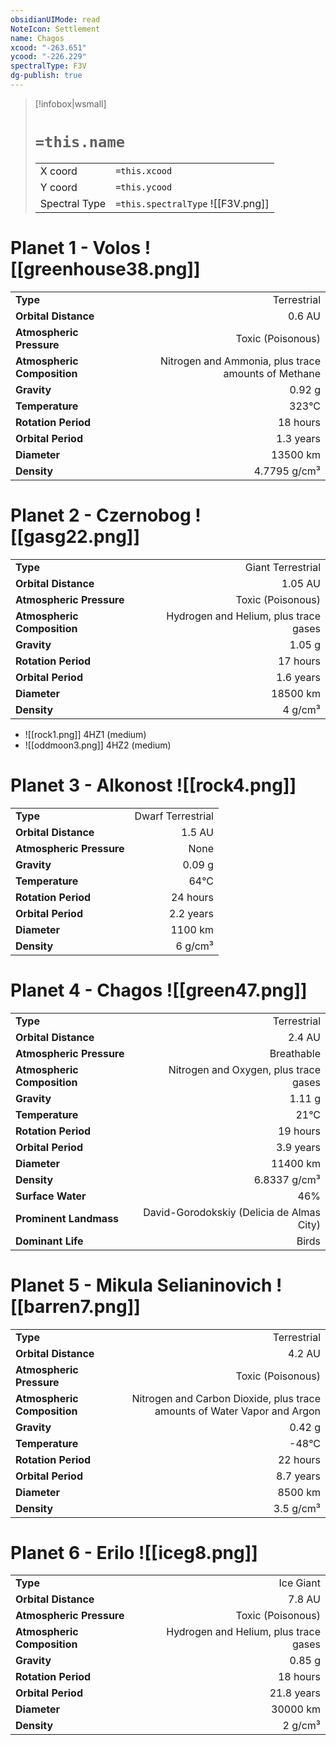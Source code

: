 ```yaml
---
obsidianUIMode: read
NoteIcon: Settlement
name: Chagos
xcood: "-263.651"
ycood: "-226.229"
spectralType: F3V
dg-publish: true
---
```

> [!infobox|wsmall]
> # `=this.name`
> | | |
> | - | - |
> | X coord | `=this.xcood` |
> | Y coord| `=this.ycood` |
> | Spectral Type | `=this.spectralType` ![[F3V.png]] |

# Planet 1 - Volos ![[greenhouse38.png]]
|                             |                           |
| --------------------------- | -------------------------:|
| **Type**                    |             Terrestrial |
| **Orbital Distance**        |   0.6 AU |
| **Atmospheric Pressure**    |       Toxic (Poisonous) |
| **Atmospheric Composition** |      Nitrogen and Ammonia, plus trace amounts of Methane |
| **Gravity**                 |        0.92 g |
| **Temperature**             |    323°C |
| **Rotation Period**         |  18 hours |
| **Orbital Period** | 1.3 years |
| **Diameter**                |      13500 km | 
| **Density**                 |    4.7795 g/cm³ |





# Planet 2 - Czernobog ![[gasg22.png]]
|                             |                           |
| --------------------------- | -------------------------:|
| **Type**                    |             Giant Terrestrial |
| **Orbital Distance**        |   1.05 AU |
| **Atmospheric Pressure**    |       Toxic (Poisonous) |
| **Atmospheric Composition** |      Hydrogen and Helium, plus trace gases |
| **Gravity**                 |        1.05 g |
| **Rotation Period**         |  17 hours |
| **Orbital Period** | 1.6 years |
| **Diameter**                |      18500 km | 
| **Density**                 |    4 g/cm³ |



- ![[rock1.png]] 4HZ1 (medium)
- ![[oddmoon3.png]] 4HZ2 (medium)


# Planet 3 - Alkonost ![[rock4.png]]
|                             |                           |
| --------------------------- | -------------------------:|
| **Type**                    |             Dwarf Terrestrial |
| **Orbital Distance**        |   1.5 AU |
| **Atmospheric Pressure**    |       None |
| **Gravity**                 |        0.09 g |
| **Temperature**             |    64°C |
| **Rotation Period**         |  24 hours |
| **Orbital Period** | 2.2 years |
| **Diameter**                |      1100 km | 
| **Density**                 |    6 g/cm³ |





# Planet 4 - Chagos ![[green47.png]]
|                             |                           |
| --------------------------- | -------------------------:|
| **Type**                    |             Terrestrial |
| **Orbital Distance**        |   2.4 AU |
| **Atmospheric Pressure**    |       Breathable |
| **Atmospheric Composition** |      Nitrogen and Oxygen, plus trace gases |
| **Gravity**                 |        1.11 g |
| **Temperature**             |    21°C |
| **Rotation Period**         |  19 hours |
| **Orbital Period** | 3.9 years |
| **Diameter**                |      11400 km | 
| **Density**                 |    6.8337 g/cm³ |
| **Surface Water**           |           46% | 
| **Prominent Landmass**      |         David-Gorodokskiy (Delicia de Almas City) | 
| **Dominant Life**           |         Birds |





# Planet 5 - Mikula Selianinovich ![[barren7.png]]
|                             |                           |
| --------------------------- | -------------------------:|
| **Type**                    |             Terrestrial |
| **Orbital Distance**        |   4.2 AU |
| **Atmospheric Pressure**    |       Toxic (Poisonous) |
| **Atmospheric Composition** |      Nitrogen and Carbon Dioxide, plus trace amounts of Water Vapor and Argon |
| **Gravity**                 |        0.42 g |
| **Temperature**             |    -48°C |
| **Rotation Period**         |  22 hours |
| **Orbital Period** | 8.7 years |
| **Diameter**                |      8500 km | 
| **Density**                 |    3.5 g/cm³ |





# Planet 6 - Erilo ![[iceg8.png]]
|                             |                           |
| --------------------------- | -------------------------:|
| **Type**                    |             Ice Giant |
| **Orbital Distance**        |   7.8 AU |
| **Atmospheric Pressure**    |       Toxic (Poisonous) |
| **Atmospheric Composition** |      Hydrogen and Helium, plus trace gases |
| **Gravity**                 |        0.85 g |
| **Rotation Period**         |  18 hours |
| **Orbital Period** | 21.8 years |
| **Diameter**                |      30000 km | 
| **Density**                 |    2 g/cm³ |





